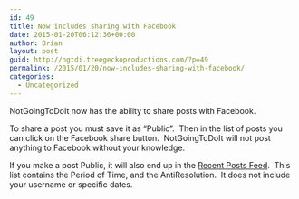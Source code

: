 ```yaml
---
id: 49
title: Now includes sharing with Facebook
date: 2015-01-20T06:12:36+00:00
author: Brian
layout: post
guid: http://ngtdi.treegeckoproductions.com/?p=49
permalink: /2015/01/20/now-includes-sharing-with-facebook/
categories:
  - Uncategorized
---
```

NotGoingToDoIt now has the ability to share posts with Facebook.

To share a post you must save it as &#8220;Public&#8221;.  Then in the list of posts you can click on the Facebook share button.  NotGoingToDoIt will not post anything to Facebook without your knowledge.

If you make a post Public, it will also end up in the [Recent Posts Feed](https://app.ngtdi.com/recentfeed).  This list contains the Period of Time, and the AntiResolution.  It does not include your username or specific dates.